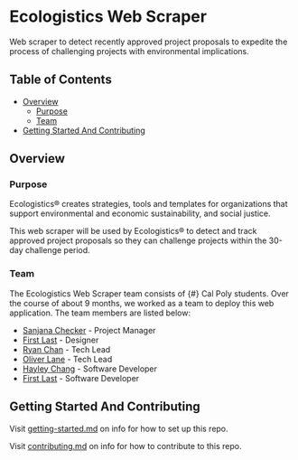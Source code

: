 # Ecologistics Web Scraper

Web scraper to detect recently approved project proposals to expedite the process of challenging projects with environmental implications.

## Table of Contents

- [Overview](#overview)
  - [Purpose](#purpose)
  - [Team](#team)
- [Getting Started And Contributing](#getting-started-and-contributing)

## Overview

### Purpose

Ecologistics® creates strategies, tools and templates for organizations that support environmental and economic sustainability, and social justice.

This web scraper will be used by Ecologistics® to detect and track approved project proposals so they can challenge projects within the 30-day challenge period.
### Team

The Ecologistics Web Scraper team consists of {#} Cal Poly students. Over the course of about 9 months, we worked as a team to deploy this web application. The team members are listed below:

- [Sanjana Checker](https://www.linkedin.com/) - Project Manager
- [First Last](https://www.linkedin.com/) - Designer
- [Ryan Chan](https://www.linkedin.com/in/ryan-chan7/) - Tech Lead
- [Oliver Lane](https://www.linkedin.com/in/oliver-lane-0919351bb/) - Tech Lead
- [Hayley Chang](https://www.linkedin.com/in/hayley-chang/) - Software Developer
- [First Last](https://www.linkedin.com/) - Software Developer

## Getting Started And Contributing

Visit [getting-started.md](docs/getting-started.md) on info for how to set up this repo.

Visit [contributing.md](docs/contributing.md) on info for how to contribute to this repo.
